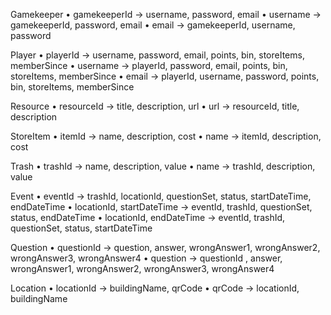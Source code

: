 Gamekeeper
• gamekeeperId → username, password, email
• username → gamekeeperId, password, email
• email → gamekeeperId, username, password

Player
• playerId → username, password, email, points, bin, storeItems, memberSince
• username → playerId, password, email, points, bin, storeItems, memberSince
• email → playerId, username, password, points, bin, storeItems, memberSince

Resource
• resourceId → title, description, url
• url → resourceId, title, description

StoreItem
• itemId → name, description, cost
• name → itemId, description, cost

Trash
• trashId → name, description, value
• name → trashId, description, value

Event
• eventId → trashId, locationId, questionSet, status, startDateTime, endDateTime
• locationId, startDateTime → eventId, trashId, questionSet, status, endDateTime
• locationId, endDateTime → eventId, trashId, questionSet, status, startDateTime

Question
• questionId → question, answer, wrongAnswer1, wrongAnswer2, wrongAnswer3, wrongAnswer4
• question → questionId , answer, wrongAnswer1, wrongAnswer2, wrongAnswer3, wrongAnswer4

Location
• locationId → buildingName, qrCode
• qrCode → locationId, buildingName